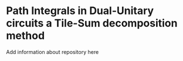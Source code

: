 # Path Integrals in Dual-Unitary circuits a Tile-Sum decomposition method

Add information about repository here
